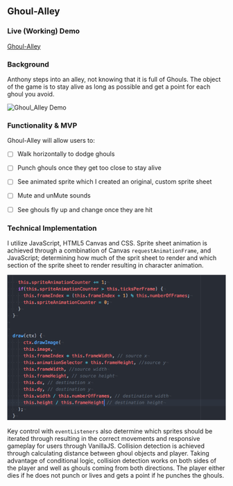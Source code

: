 ## Ghoul-Alley

### Live (Working) Demo

[Ghoul-Alley](https://anthonyrondinone.github.io/Ghoul-Alley/)


### Background

Anthony steps into an alley, not knowing that it is full of Ghouls.  The object of the game is to stay alive as long as possible and get a point for each ghoul you avoid.  

![Ghoul_Alley Demo](https://media.giphy.com/media/9IFAneTjwemIg/giphy.gif)

### Functionality & MVP  

Ghoul-Alley will allow users to:

- [ ] Walk horizontally to dodge ghouls
- [ ] Punch ghouls once they get too close to stay alive
- [ ] See animated sprite which I created an original, custom sprite sheet
- [ ] Mute and unMute sounds
- [ ] See ghouls fly up and change once they are hit


### Technical Implementation

I utilize JavaScript, HTML5 Canvas and CSS. Sprite sheet animation is achieved through a combination of Canvas `requestAnimationFrame`, and JavaScript; determining how much of the sprit sheet to render and which section of the sprite sheet to render resulting in character animation. 

![player-animation](assets/animationCode.png)


Key control with `eventListeners` also determine which sprites should be iterated through resulting in the correct movements and responsive gameplay for users through VanillaJS.
Collision detection is achieved through calculating distance between ghoul objects and player.  Taking advantage of conditional logic, collision detection works on both sides of the player and well as ghouls coming from both directions.  The player either dies if he does not punch or lives and gets a point if he punches the ghouls.

